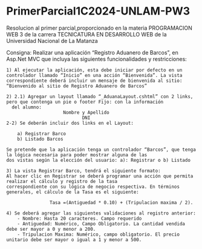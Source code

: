 # PrimerParcial1C2024-UNLAM-PW3
Resolucion al primer parcial,proporcionado en la materia PROGRAMACION WEB 3 de la carrera TECNICATURA EN DESARROLLO WEB de la Universidad Nacional de La Matanza

Consigna:
Realizar una aplicación “Registro Aduanero de Barcos”, en Asp.Net MVC que incluya las siguientes funcionalidades y restricciones:
  
    1) Al ejecutar la aplicación, esta debe iniciar por defecto en un controlador llamado “Inicio” en una acción “Bienvenida”. La vista
    correspondiente deberá incluir un mensaje de bienvenida al sitio: “Bienvenido al sitio de Registro Aduanero de Barcos”
   
    2) 2.1) Agregar un layout llamado “_AduanaLayout.cshtml” con 2 links, pero que contenga un pie o footer Fijo: con la información
      del alumno:
                         Nombre y Apellido
                                DNI
    2-2) Se deberán incluir dos links en el Layout:
    
        a) Registrar Barco
        b) Listado Barcos

    Se pretende que la aplicación tenga un controlador “Barcos”, que tenga la lógica necesaria para poder mostrar alguna de las
    dos vistas según la elección del usuario: a): Registrar o b) Listado
    
    3) La vista Registrar Barco, tendrá el siguiente formato:
    Al hacer clic en Registrar se deberá programar una acción que permita realizar el cálculo y registro de la tasa
    correspondiente con su lógica de negocio respectiva. En términos generales, el cálculo de la Tasa es el siguiente: 
    
                    Tasa =(Antiguedad * 0.10) + (Tripulacion maxima / 2).
                
    4) Se deberá agregar las siguientes validaciones al registro anterior:
        - Nombre: Hasta 20 caracteres. Campo requerido
        - Antiguedad: Numérico, Campo Obligatorio. La cantidad vendida debe ser mayor a 0 y menor a 200.
        - Tripulacion Maxima: Numérico, campo obligatorio. El precio unitario debe ser mayor o igual a 1 y menor a 500.
